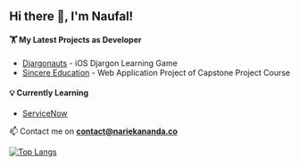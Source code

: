 ## Hi there 👋, I'm Naufal!

<!--
**hookayy/hookayy** is a ✨ _special_ ✨ repository because its `README.md` (this file) appears on your GitHub profile.

Here are some ideas to get you started:

- 🔭 I’m currently working on ...
- 🌱 I’m currently learning ...
- 👯 I’m looking to collaborate on ...
- 🤔 I’m looking for help with ...
- 💬 Ask me about ...
- 📫 How to reach me: ...
- 😄 Pronouns: ...
- ⚡ Fun fact: ...
-->

#### 🏋️ My Latest Projects as Developer
- [Djargonauts](https://github.com/priskilladrn/Djargonauts.git) - iOS Djargon Learning Game
- [Sincere Education](https://github.com/SI-RPL-2022/SI4302_H_SINDU.git) - Web Application Project of Capstone Project Course

#### 💡 Currently Learning
- [ServiceNow](https://developer.servicenow.com/dev.do)

📫 Contact me on **<a href="mailto:contact@nariekananda.co">contact@nariekananda.co<a/>**

[![Top Langs](https://github-readme-stats.vercel.app/api/top-langs/?username=hookayy)](https://github.com/anuraghazra/github-readme-stats)
